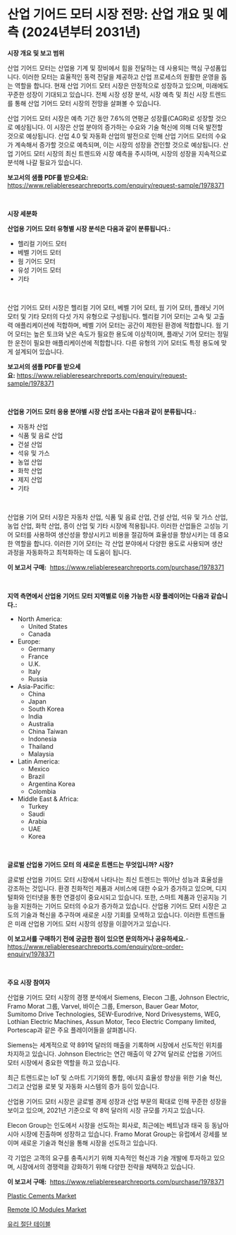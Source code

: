 <p><h1>산업 기어드 모터 시장 전망: 산업 개요 및 예측 (2024년부터 2031년)</h1></p><p><strong>시장 개요 및 보고 범위</strong></p>
<p><p>산업 기어드 모터는 산업용 기계 및 장비에서 힘을 전달하는 데 사용되는 핵심 구성품입니다. 이러한 모터는 효율적인 동력 전달을 제공하고 산업 프로세스의 원활한 운영을 돕는 역할을 합니다. 현재 산업 기어드 모터 시장은 안정적으로 성장하고 있으며, 미래에도 꾸준한 성장이 기대되고 있습니다. 전체 시장 성장 분석, 시장 예측 및 최신 시장 트렌드를 통해 산업 기어드 모터 시장의 전망을 살펴볼 수 있습니다.</p><p>산업 기어드 모터 시장은 예측 기간 동안 7.6%의 연평균 성장률(CAGR)로 성장할 것으로 예상됩니다. 이 시장은 산업 분야의 증가하는 수요와 기술 혁신에 의해 더욱 발전할 것으로 예상됩니다. 산업 4.0 및 자동화 산업의 발전으로 인해 산업 기어드 모터의 수요가 계속해서 증가할 것으로 예측되며, 이는 시장의 성장을 견인할 것으로 예상됩니다. 산업 기어드 모터 시장의 최신 트렌드와 시장 예측을 주시하며, 시장의 성장을 지속적으로 분석해 나갈 필요가 있습니다.</p></p>
<p><strong>보고서의 샘플 PDF를 받으세요:</strong> <a href="https://www.reliableresearchreports.com/enquiry/request-sample/1978371">https://www.reliableresearchreports.com/enquiry/request-sample/1978371</a></p>
<p>&nbsp;</p>
<p><strong>시장 세분화</strong></p>
<p><strong>산업용 기어드 모터 유형별 시장 분석은 다음과 같이 분류됩니다.:</strong></p>
<p><ul><li>헬리컬 기어드 모터</li><li>베벨 기어드 모터</li><li>웜 기어드 모터</li><li>유성 기어드 모터</li><li>기타</li></ul></p>
<p>&nbsp;</p>
<p><p>산업 기어드 모터 시장은 헬리컬 기어 모터, 베벨 기어 모터, 웜 기어 모터, 플래닛 기어 모터 및 기타 모터의 다섯 가지 유형으로 구성됩니다. 헬리컬 기어 모터는 고속 및 고출력 애플리케이션에 적합하며, 베벨 기어 모터는 공간이 제한된 환경에 적합합니다. 웜 기어 모터는 높은 토크와 낮은 속도가 필요한 용도에 이상적이며, 플래닛 기어 모터는 정밀한 운전이 필요한 애플리케이션에 적합합니다. 다른 유형의 기어 모터도 특정 용도에 맞게 설계되어 있습니다.</p></p>
<p><strong>보고서의 샘플 PDF를 받으세요:</strong>&nbsp;<a href="https://www.reliableresearchreports.com/enquiry/request-sample/1978371">https://www.reliableresearchreports.com/enquiry/request-sample/1978371</a></p>
<p>&nbsp;</p>
<p><strong> 산업용 기어드 모터 응용 분야별 시장 산업 조사는 다음과 같이 분류됩니다.:</strong></p>
<p><ul><li>자동차 산업</li><li>식품 및 음료 산업</li><li>건설 산업</li><li>석유 및 가스</li><li>농업 산업</li><li>화학 산업</li><li>제지 산업</li><li>기타</li></ul></p>
<p>&nbsp;</p>
<p><p>산업용 기어 모터 시장은 자동차 산업, 식품 및 음료 산업, 건설 산업, 석유 및 가스 산업, 농업 산업, 화학 산업, 종이 산업 및 기타 시장에 적용됩니다. 이러한 산업들은 고성능 기어 모터를 사용하여 생산성을 향상시키고 비용을 절감하며 효율성을 향상시키는 데 중요한 역할을 합니다. 이러한 기어 모터는 각 산업 분야에서 다양한 용도로 사용되며 생산 과정을 자동화하고 최적화하는 데 도움이 됩니다.</p></p>
<p><strong>이 보고서 구매:</strong>&nbsp; <a href="https://www.reliableresearchreports.com/purchase/1978371">https://www.reliableresearchreports.com/purchase/1978371</a></p>
<p>&nbsp;</p>
<p><strong>지역 측면에서 산업용 기어드 모터 지역별로 이용 가능한 시장 플레이어는 다음과 같습니다.:</strong></p>
<p><ul>
    <li>
        North America:
        <ul>
            <li>United States</li>
            <li>Canada</li>
        </ul>
    </li>
    <li>
        Europe:
        <ul>
            <li>Germany</li>
            <li>France</li>
            <li>U.K.</li>
            <li>Italy</li>
            <li>Russia</li>
        </ul>
    </li>
    <li>
        Asia-Pacific:
        <ul>
            <li>China</li>
            <li>Japan</li>
            <li>South Korea</li>
            <li>India</li>
            <li>Australia</li>
            <li>China Taiwan</li>
            <li>Indonesia</li>
            <li>Thailand</li>
            <li>Malaysia</li>
        </ul>
    </li>
    <li>
        Latin America:
        <ul>
            <li>Mexico</li>
            <li>Brazil</li>
            <li>Argentina Korea</li>
            <li>Colombia</li>
        </ul>
    </li>
    <li>
        Middle East & Africa:
        <ul>
            <li>Turkey</li>
            <li>Saudi</li>
            <li>Arabia</li>
            <li>UAE</li>
            <li>Korea</li>
        </ul>
    </li>
    </ul></p>
<p>&nbsp;</p>
<p><strong>글로벌 산업용 기어드 모터 의 새로운 트렌드는 무엇입니까? 시장?</strong></p>
<p><p>글로벌 산업용 기어드 모터 시장에서 나타나는 최신 트렌드는 뛰어난 성능과 효율성을 강조하는 것입니다. 환경 친화적인 제품과 서비스에 대한 수요가 증가하고 있으며, 디지털화와 인터넷을 통한 연결성이 중요시되고 있습니다. 또한, 스마트 제품과 인공지능 기능을 지원하는 기어드 모터의 수요가 증가하고 있습니다. 산업용 기어드 모터 시장은 고도의 기술과 혁신을 추구하며 새로운 시장 기회를 모색하고 있습니다. 이러한 트렌드들은 미래 산업용 기어드 모터 시장의 성장을 이끌어가고 있습니다.</p></p>
<p><strong>이 보고서를 구매하기 전에 궁금한 점이 있으면 문의하거나 공유하세요.</strong>- <a href="https://www.reliableresearchreports.com/enquiry/pre-order-enquiry/1978371">https://www.reliableresearchreports.com/enquiry/pre-order-enquiry/1978371</a></p>
<p>&nbsp;</p>
<p><strong>주요 시장 참여자</strong></p>
<p><p>산업용 기어드 모터 시장의 경쟁 분석에서 Siemens, Elecon 그룹, Johnson Electric, Framo Morat 그룹, Varvel, 바이슨 그룹, Emerson, Bauer Gear Motor, Sumitomo Drive Technologies, SEW-Eurodrive, Nord Drivesystems, WEG, Lothian Electric Machines, Assun Motor, Teco Electric Company limited, Portescap과 같은 주요 플레이어들을 살펴봅니다. </p><p>Siemens는 세계적으로 약 891억 달러의 매출을 기록하며 시장에서 선도적인 위치를 차지하고 있습니다. Johnson Electric는 연간 매출이 약 27억 달러로 산업용 기어드 모터 시장에서 중요한 역할을 하고 있습니다. </p><p>최근 트렌드로는 IoT 및 스마트 기기와의 통합, 에너지 효율성 향상을 위한 기술 혁신, 그리고 산업용 로봇 및 자동화 시스템의 증가 등이 있습니다. </p><p>산업용 기어드 모터 시장은 글로벌 경제 성장과 산업 부문의 확대로 인해 꾸준한 성장을 보이고 있으며, 2021년 기준으로 약 8억 달러의 시장 규모를 가지고 있습니다. </p><p>Elecon Group는 인도에서 시장을 선도하는 회사로, 최근에는 베트남과 태국 등 동남아시아 시장에 진출하며 성장하고 있습니다. Framo Morat Group는 유럽에서 강세를 보이며 새로운 기술과 혁신을 통해 시장을 선도하고 있습니다. </p><p>각 기업은 고객의 요구를 충족시키기 위해 지속적인 혁신과 기술 개발에 투자하고 있으며, 시장에서의 경쟁력을 강화하기 위해 다양한 전략을 채택하고 있습니다.</p></p>
<p><strong>이 보고서 구매:</strong>&nbsp;&nbsp;<a href="https://www.reliableresearchreports.com/purchase/1978371">https://www.reliableresearchreports.com/purchase/1978371</a></p>
<p><p><a href="https://five-trouble-98a.notion.site/Plastic-Cements-Market-A-Comprehensive-Report-of-its-Market-Share-Growth-Trends-2024-2031-f4ab60ff9b264e2196d512cdaa1e3e6f">Plastic Cements Market</a></p><p><a href="https://medium.com/@v25590012/remote-io-modules-market-share-evolution-and-market-growth-trends-2024-2031-25102510b702">Remote IO Modules Market</a></p><p><a href="https://medium.com/@gummibear5656757/%EC%9C%A0%EB%A6%AC-%EC%A0%88%EB%8B%A8-%ED%85%8C%EC%9D%B4%EB%B8%94-%EC%8B%9C%EC%9E%A5-%EC%8B%9C%EC%9E%A5-%EC%A0%90%EC%9C%A0%EC%9C%A8-%EC%8B%9C%EC%9E%A5-%EB%8F%99%ED%96%A5-%EB%B0%8F-%EB%AF%B8%EB%9E%98-%EC%84%B1%EC%9E%A5-%ED%83%90%EC%83%89-bc89c3dad2a9">유리 절단 테이블</a></p></p>
